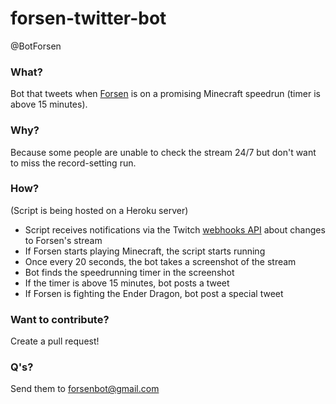 # forsen-twitter-bot
@BotForsen

### What?
Bot that tweets when [Forsen](https://www.twitch.tv/forsen) is on a promising Minecraft speedrun (timer is above 15 minutes).

### Why?
Because some people are unable to check the stream 24/7 but don't want to miss the record-setting run.

### How?
(Script is being hosted on a Heroku server)
 - Script receives notifications via the Twitch [webhooks API](https://dev.twitch.tv/docs/api/webhooks-reference)  about changes to Forsen's stream
 - If Forsen starts playing Minecraft, the script starts running
 - Once every 20 seconds, the bot takes a screenshot of the stream
 - Bot finds the speedrunning timer in the screenshot
 - If the timer is above 15 minutes, bot posts a tweet
 - If Forsen is fighting the Ender Dragon, bot post a special tweet

### Want to contribute?
Create a pull request!


### Q's?
Send them to forsenbot@gmail.com
